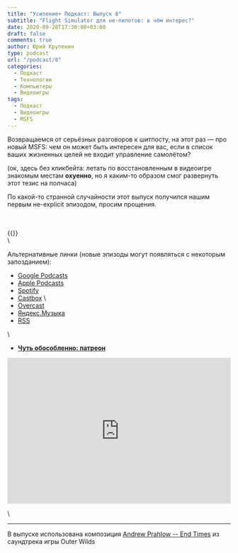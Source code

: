 ```yaml
---
title: "Усиление+ Подкаст: Выпуск 8"
subtitle: "Flight Simulator для не-пилотов: в чём интерес?"
date: 2020-09-28T17:30:00+03:00
draft: false
comments: true
author: Юрий Крупенин
type: podcast
url: "/podcast/8"
categories:
  - Подкаст
  - Технологии
  - Компьютеры
  - Видеоигры
tags:
  - Подкаст
  - Видеоигры
  - MSFS
---
```

Возвращаемся от серьёзных разговоров к шитпосту, на этот раз — про новый MSFS: чем он может быть интересен для вас, если в список ваших жизненных целей не входит управление самолётом?

(ок, здесь без кликбейта: летать по восстановленным в видеоигре знакомым местам **охуенно**, но я каким-то образом смог развернуть этот тезис на полчаса)


По какой-то странной случайности этот выпуск получился нашим первым не-explicit эпизодом, просим прощения.

\
\
{{<podcast>}}
\
\

Альтернативные линки (новые эпизоды могут появляться с некоторым запозданием):

* [Google Podcasts](https://podcasts.google.com/?feed=aHR0cDovL2ZlZWRzLnNvdW5kY2xvdWQuY29tL3VzZXJzL3NvdW5kY2xvdWQ6dXNlcnM6MjM0MzMyOTQvc291bmRzLnJzcw)
* [Apple Podcasts](https://podcasts.apple.com/ru/podcast/%D1%83%D1%81%D0%B8%D0%BB%D0%B5%D0%BD%D0%B8%D0%B5-%D0%BF%D0%BE%D0%B4%D0%BA%D0%B0%D1%81%D1%82/id1487512789)
* [Spotify](https://open.spotify.com/show/4dQbxnwJjsz4z9UdCVJR6H)
* [Castbox](https://castbox.fm/channel/%D0%A3%D1%81%D0%B8%D0%BB%D0%B5%D0%BD%D0%B8%D0%B5%2B-%D0%9F%D0%BE%D0%B4%D0%BA%D0%B0%D1%81%D1%82-id2462850) \
* [Overcast](https://overcast.fm/itunes1487512789)
* [Яндекс.Музыка](https://music.yandex.ru/album/9244822)
* [RSS](https://anchor.fm/s/1079e220/podcast/rss)

\

* [<b>Чуть обособленно: патреон</b>](https://patreon.com/usilenie)


<iframe src="https://yoomoney.ru/quickpay/shop-widget?writer=seller&targets=%D0%98%D0%BB%D0%B8%20%D0%B7%D0%B0%D0%BD%D0%B5%D1%81%D1%82%D0%B8%20%D0%BD%D0%B0%20%D0%BF%D0%B8%D0%B2%D0%BE%20(%D0%BA%D0%BE%D0%B3%D0%BE%20%D1%8F%20%D0%BE%D0%B1%D0%BC%D0%B0%D0%BD%D1%8B%D0%B2%D0%B0%D1%8E%2C%20%D0%BD%D0%B0%20%D0%B0%D1%83%D0%B4%D0%B8%D0%BE%D1%85%D0%BB%D0%B0%D0%BC)%20%D1%80%D0%B0%D0%B7%D0%BE%D0%B2%D0%BE&targets-hint=&default-sum=200&button-text=11&payment-type-choice=on&mobile-payment-type-choice=on&comment=on&hint=&successURL=&quickpay=shop&account=410016665247103" width="100%" height="330" frameborder="0" allowtransparency="true" scrolling="no"></iframe>


\

---

В выпуске использована композиция [Andrew Prahlow -- End Times](https://music.youtube.com/watch?v=t5vG4Be1Ci8&list=OLAK5uy_lvIXOLFb_NVEjnyhZNE66G8O_oeF9IRII) из саундтрека игры Outer Wilds



